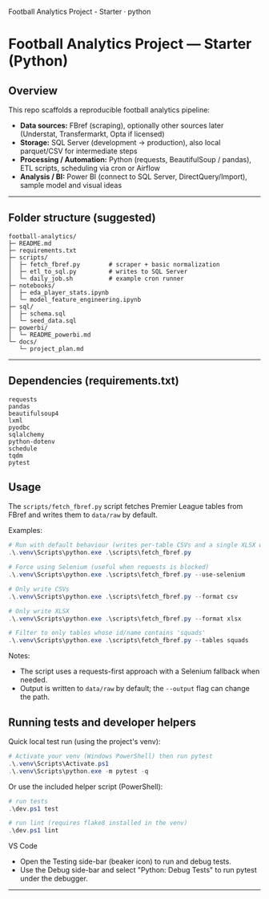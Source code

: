 Football Analytics Project - Starter
· python

# Football Analytics Project — Starter (Python)

## Overview

This repo scaffolds a reproducible football analytics pipeline:

- **Data sources:** FBref (scraping), optionally other sources later (Understat, Transfermarkt, Opta if licensed)
- **Storage:** SQL Server (development -> production), also local parquet/CSV for intermediate steps
- **Processing / Automation:** Python (requests, BeautifulSoup / pandas), ETL scripts, scheduling via cron or Airflow
- **Analysis / BI:** Power BI (connect to SQL Server, DirectQuery/Import), sample model and visual ideas

---

## Folder structure (suggested)

```
football-analytics/
├─ README.md
├─ requirements.txt
├─ scripts/
│  ├─ fetch_fbref.py        # scraper + basic normalization
│  ├─ etl_to_sql.py         # writes to SQL Server
│  └─ daily_job.sh          # example cron runner
├─ notebooks/
│  ├─ eda_player_stats.ipynb
│  └─ model_feature_engineering.ipynb
├─ sql/
│  ├─ schema.sql
│  └─ seed_data.sql
├─ powerbi/
│  └─ README_powerbi.md
└─ docs/
   └─ project_plan.md
```

---

## Dependencies (requirements.txt)

```
requests
pandas
beautifulsoup4
lxml
pyodbc
sqlalchemy
python-dotenv
schedule
tqdm
pytest
```

## Usage

The `scripts/fetch_fbref.py` script fetches Premier League tables from FBref and writes them to `data/raw` by default.

Examples:

```powershell
# Run with default behaviour (writes per-table CSVs and a single XLSX workbook)
.\.venv\Scripts\python.exe .\scripts\fetch_fbref.py

# Force using Selenium (useful when requests is blocked)
.\.venv\Scripts\python.exe .\scripts\fetch_fbref.py --use-selenium

# Only write CSVs
.\.venv\Scripts\python.exe .\scripts\fetch_fbref.py --format csv

# Only write XLSX
.\.venv\Scripts\python.exe .\scripts\fetch_fbref.py --format xlsx

# Filter to only tables whose id/name contains 'squads'
.\.venv\Scripts\python.exe .\scripts\fetch_fbref.py --tables squads
```

Notes:

- The script uses a requests-first approach with a Selenium fallback when needed.
- Output is written to `data/raw` by default; the `--output` flag can change the path.

## Running tests and developer helpers

Quick local test run (using the project's venv):

```powershell
# Activate your venv (Windows PowerShell) then run pytest
.\.venv\Scripts\Activate.ps1
.\.venv\Scripts\python.exe -m pytest -q
```

Or use the included helper script (PowerShell):

```powershell
# run tests
.\dev.ps1 test

# run lint (requires flake8 installed in the venv)
.\dev.ps1 lint
```

VS Code

- Open the Testing side-bar (beaker icon) to run and debug tests.
- Use the Debug side-bar and select "Python: Debug Tests" to run pytest under the debugger.

***
